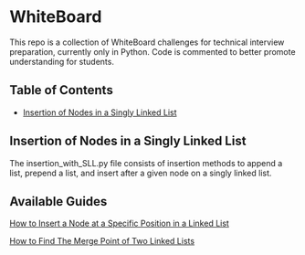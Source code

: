 # WhiteBoard
This repo is a collection of WhiteBoard challenges for technical interview preparation, currently only in Python. Code is commented to better promote understanding for students.


## Table of Contents
* [Insertion of Nodes in a Singly Linked List](#insertion-of-nodes-in-a-singly-linked-list)


## Insertion of Nodes in a Singly Linked List
The insertion_with_SLL.py file consists of insertion methods to append a list, prepend a list, and insert after a given node on a singly linked list.


## Available Guides

[How to Insert a Node at a Specific Position in a Linked List](https://levelup.gitconnected.com/how-to-insert-a-node-at-a-specific-position-in-a-linked-list-2abc783a578b)

[How to Find The Merge Point of Two Linked Lists](https://levelup.gitconnected.com/how-to-find-the-merge-point-of-two-linked-lists-ba55a129caa2)



